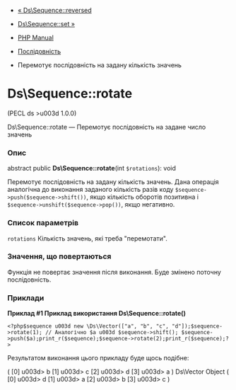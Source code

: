 - [« Ds\Sequence::reversed](ds-sequence.reversed.md)
- [Ds\Sequence::set »](ds-sequence.set.md)

- [PHP Manual](index.md)
- [Послідовність](class.ds-sequence.md)
- Перемотує послідовність на задану кількість значень

# Ds\Sequence::rotate

(PECL ds \>u003d 1.0.0)

Ds\Sequence::rotate — Перемотує послідовність на задане число
значень

### Опис

abstract public **Ds\Sequence::rotate**(int `$rotations`): void

Перемотує послідовність на задану кількість значень. Дана
операція аналогічна до виконання заданого кількість разів коду
`$sequence->push($sequence->shift())`, якщо кількість оборотів позитивна
і `$sequence->unshift($sequence->pop())`, якщо негативно.

### Список параметрів

`rotations`
Кількість значень, які треба "перемотати".

### Значення, що повертаються

Функція не повертає значення після виконання. Буде змінено поточну
послідовність.

### Приклади

**Приклад #1 Приклад використання **Ds\Sequence::rotate()****

` <?php$sequence u003d new \Ds\Vector(["a", "b", "c", "d"]);$sequence->rotate(1); // Аналогічно $a u003d $sequence->shift(); $sequence->push($a);print_r($sequence);$sequence->rotate(2);print_r($sequence);?> `

Результатом виконання цього прикладу буде щось подібне:

(
[0] u003d> b
[1] u003d> c
[2] u003d> d
[3] u003d> a
)
Ds\Vector Object
(
[0] u003d> d
[1] u003d> a
[2] u003d> b
[3] u003d> c
)
